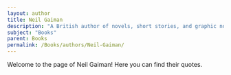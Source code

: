```yaml
---
layout: author
title: Neil Gaiman
description: "A British author of novels, short stories, and graphic novels, Neil Gaiman has written many works including 'American Gods', 'Coraline', and 'The Graveyard Book', garnering multiple awards for his contributions to literature."
subject: "Books"
parent: Books
permalink: /Books/authors/Neil-Gaiman/
---
```


Welcome to the page of Neil Gaiman! Here you can find their quotes.
